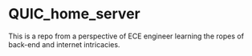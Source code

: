 # QUIC_home_server
This is a repo from a perspective of ECE engineer learning the ropes of back-end and internet intricacies.
